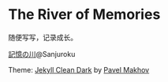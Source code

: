 The River of Memories
============

随便写写，记录成长。

[記憶の川](https://sanjuroku.github.io/)@Sanjuroku

Theme: [Jekyll Clean Dark](https://github.com/streetturtle/jekyll-clean-dark) by [Pavel Makhov](https://github.com/streetturtle)